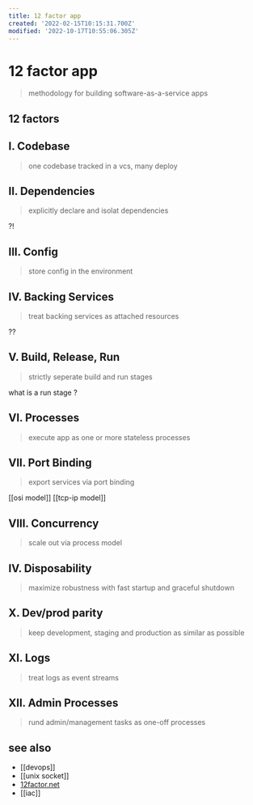```yaml
---
title: 12 factor app
created: '2022-02-15T10:15:31.700Z'
modified: '2022-10-17T10:55:06.305Z'
---
```


# 12 factor app

> methodology for building software-as-a-service apps

## 12 factors

## I. Codebase

> one codebase tracked in a vcs, many deploy

## II. Dependencies

> explicitly declare and isolat dependencies

?!

## III. Config

> store config in the environment

## IV. Backing Services

> treat backing services as attached resources

??

## V. Build, Release, Run

> strictly seperate build and run stages

what is a run stage ?

## VI. Processes

> execute app as one or more stateless processes

## VII. Port Binding

> export services via port binding

[[osi model]] [[tcp-ip model]]

## VIII. Concurrency

> scale out via process model

## IV. Disposability

> maximize robustness with fast startup and graceful shutdown

## X. Dev/prod parity

> keep development, staging and production as similar as possible

## XI. Logs

> treat logs as event streams

## XII. Admin Processes

> rund admin/management tasks as one-off processes

## see also

- [[devops]]
- [[unix socket]]
- [12factor.net](https://12factor.net/)
- [[iac]]

